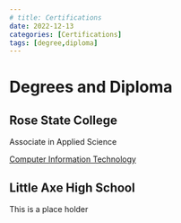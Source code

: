 ```yaml
---
# title: Certifications
date: 2022-12-13
categories: [Certifications]
tags: [degree,diploma]
---
```


# Degrees and Diploma

## Rose State College

Associate in Applied Science

[Computer Information Technology](//PDF-Doc-Folder/AAS-DBDEV-Degree.pdf)

## Little Axe High School

This is a place holder
